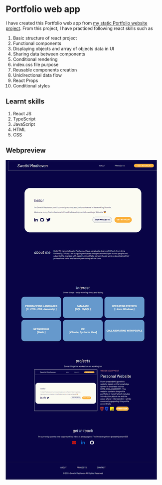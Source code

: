 # Portfolio web app

I have created this Portfolio web app from [my static Portfolio website project](https://github.com/Swathi-Madhavan/portfolio-website). From this project, I have practiced following react skills such as <br/>
1. Basic structure of react project
2. Functional components
3. Displaying objects and array of objects data in UI 
4. Sharing data between components
5. Conditional rendering
6. index.css file purpose
7. Reusable components creation 
8. Unidirectional data flow
9. React Props
10. Conditional styles

## Learnt skills
1. React JS
2. TypeScript
3. JavaScript
4. HTML
5. CSS


## Webpreview 
<img src="./public/images/fulll-web-app-preview.png">